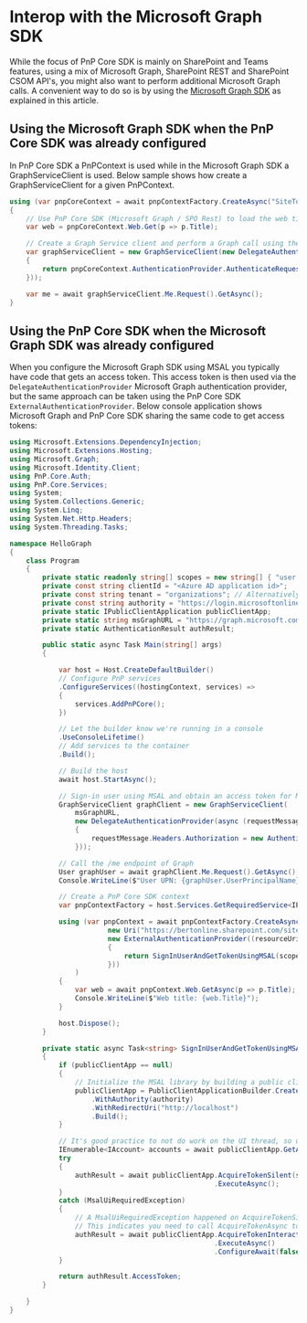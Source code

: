 # Interop with the Microsoft Graph SDK

While the focus of PnP Core SDK is mainly on SharePoint and Teams features, using a mix of Microsoft Graph, SharePoint REST and SharePoint CSOM API's, you might also want to perform additional Microsoft Graph calls. A convenient way to do so is by using the [Microsoft Graph SDK](https://www.nuget.org/packages/Microsoft.Graph) as explained in this article.

## Using the Microsoft Graph SDK when the PnP Core SDK was already configured

In PnP Core SDK a PnPContext is used while in the Microsoft Graph SDK a GraphServiceClient is used. Below sample shows how create a GraphServiceClient for a given PnPContext.

```csharp
using (var pnpCoreContext = await pnpContextFactory.CreateAsync("SiteToWorkWith"))
{
    // Use PnP Core SDK (Microsoft Graph / SPO Rest) to load the web title
    var web = pnpCoreContext.Web.Get(p => p.Title);

    // Create a Graph Service client and perform a Graph call using the Microsoft Graph .NET SDK
    var graphServiceClient = new GraphServiceClient(new DelegateAuthenticationProvider((requestMessage) =>
    {
        return pnpCoreContext.AuthenticationProvider.AuthenticateRequestAsync(new Uri("https://graph.microsoft.com"), requestMessage);
    }));

    var me = await graphServiceClient.Me.Request().GetAsync();
}
```

## Using the PnP Core SDK when the Microsoft Graph SDK was already configured

When you configure the Microsoft Graph SDK using MSAL you typically have code that gets an access token. This access token is then used via the `DelegateAuthenticationProvider` Microsoft Graph authentication provider, but the same approach can be taken using the PnP Core SDK `ExternalAuthenticationProvider`. Below console application shows Microsoft Graph and PnP Core SDK sharing the same code to get access tokens:

```csharp
using Microsoft.Extensions.DependencyInjection;
using Microsoft.Extensions.Hosting;
using Microsoft.Graph;
using Microsoft.Identity.Client;
using PnP.Core.Auth;
using PnP.Core.Services;
using System;
using System.Collections.Generic;
using System.Linq;
using System.Net.Http.Headers;
using System.Threading.Tasks;

namespace HelloGraph
{
    class Program
    {
        private static readonly string[] scopes = new string[] { "user.read", "sites.fullcontrol.all" };
        private const string clientId = "<Azure AD application id>";
        private const string tenant = "organizations"; // Alternatively tenant name, e.g. contoso.onmicrosoft.com"
        private const string authority = "https://login.microsoftonline.com/" + tenant;
        private static IPublicClientApplication publicClientApp;
        private static string msGraphURL = "https://graph.microsoft.com/v1.0/";
        private static AuthenticationResult authResult;

        public static async Task Main(string[] args)
        {

            var host = Host.CreateDefaultBuilder()
            // Configure PnP services
            .ConfigureServices((hostingContext, services) =>
            {
                services.AddPnPCore();
            })

            // Let the builder know we're running in a console
            .UseConsoleLifetime()
            // Add services to the container
            .Build();

            // Build the host
            await host.StartAsync();

            // Sign-in user using MSAL and obtain an access token for MS Graph
            GraphServiceClient graphClient = new GraphServiceClient(
                msGraphURL,
                new DelegateAuthenticationProvider(async (requestMessage) =>
                {
                    requestMessage.Headers.Authorization = new AuthenticationHeaderValue("bearer", await SignInUserAndGetTokenUsingMSAL(scopes));
                }));

            // Call the /me endpoint of Graph
            User graphUser = await graphClient.Me.Request().GetAsync();
            Console.WriteLine($"User UPN: {graphUser.UserPrincipalName}");

            // Create a PnP Core SDK context
            var pnpContextFactory = host.Services.GetRequiredService<IPnPContextFactory>();

            using (var pnpContext = await pnpContextFactory.CreateAsync(
                        new Uri("https://bertonline.sharepoint.com/sites/prov-1"),
                        new ExternalAuthenticationProvider((resourceUri, scopes) =>
                        {
                            return SignInUserAndGetTokenUsingMSAL(scopes).GetAwaiter().GetResult();
                        }))
                )
            {
                var web = await pnpContext.Web.GetAsync(p => p.Title);
                Console.WriteLine($"Web title: {web.Title}");
            }

            host.Dispose();
        }

        private static async Task<string> SignInUserAndGetTokenUsingMSAL(string[] scopes)
        {
            if (publicClientApp == null)
            {
                // Initialize the MSAL library by building a public client application
                publicClientApp = PublicClientApplicationBuilder.Create(clientId)
                    .WithAuthority(authority)
                    .WithRedirectUri("http://localhost")
                    .Build();
            }

            // It's good practice to not do work on the UI thread, so use ConfigureAwait(false) whenever possible.
            IEnumerable<IAccount> accounts = await publicClientApp.GetAccountsAsync().ConfigureAwait(false);
            try
            {
                authResult = await publicClientApp.AcquireTokenSilent(scopes, accounts.FirstOrDefault())
                                                  .ExecuteAsync();
            }
            catch (MsalUiRequiredException)
            {
                // A MsalUiRequiredException happened on AcquireTokenSilentAsync. 
                // This indicates you need to call AcquireTokenAsync to acquire a token
                authResult = await publicClientApp.AcquireTokenInteractive(scopes)
                                                  .ExecuteAsync()
                                                  .ConfigureAwait(false);
            }

            return authResult.AccessToken;
        }

    }
}
```
